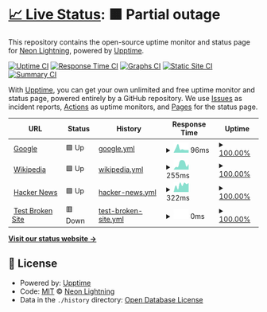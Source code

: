 # [📈 Live Status](https://neolightning.github.io/NeoStatus): <!--live status--> **🟧 Partial outage**

This repository contains the open-source uptime monitor and status page for [Neon Lightning](https://neonlightning.ca), powered by [Upptime](https://github.com/upptime/upptime).

[![Uptime CI](https://github.com/neolightning/NeoStatus/workflows/Uptime%20CI/badge.svg)](https://github.com/neolightning/NeoStatus/actions?query=workflow%3A%22Uptime+CI%22)
[![Response Time CI](https://github.com/neolightning/NeoStatus/workflows/Response%20Time%20CI/badge.svg)](https://github.com/neolightning/NeoStatus/actions?query=workflow%3A%22Response+Time+CI%22)
[![Graphs CI](https://github.com/neolightning/NeoStatus/workflows/Graphs%20CI/badge.svg)](https://github.com/neolightning/NeoStatus/actions?query=workflow%3A%22Graphs+CI%22)
[![Static Site CI](https://github.com/neolightning/NeoStatus/workflows/Static%20Site%20CI/badge.svg)](https://github.com/neolightning/NeoStatus/actions?query=workflow%3A%22Static+Site+CI%22)
[![Summary CI](https://github.com/neolightning/NeoStatus/workflows/Summary%20CI/badge.svg)](https://github.com/neolightning/NeoStatus/actions?query=workflow%3A%22Summary+CI%22)

With [Upptime](https://upptime.js.org), you can get your own unlimited and free uptime monitor and status page, powered entirely by a GitHub repository. We use [Issues](https://github.com/neolightning/NeoStatus/issues) as incident reports, [Actions](https://github.com/neolightning/NeoStatus/actions) as uptime monitors, and [Pages](https://neolightning.github.io/NeoStatus) for the status page.

<!--start: status pages-->
<!-- This summary is generated by Upptime (https://github.com/upptime/upptime) -->
<!-- Do not edit this manually, your changes will be overwritten -->
<!-- prettier-ignore -->
| URL | Status | History | Response Time | Uptime |
| --- | ------ | ------- | ------------- | ------ |
| <img alt="" src="https://favicons.githubusercontent.com/www.google.com" height="13"> [Google](https://www.google.com) | 🟩 Up | [google.yml](https://github.com/neolightning/NeoStatus/commits/HEAD/history/google.yml) | <details><summary><img alt="Response time graph" src="./graphs/google/response-time-week.png" height="20"> 96ms</summary><br><a href="https://neolightning.github.io/NeoStatus/history/google"><img alt="Response time 96" src="https://img.shields.io/endpoint?url=https%3A%2F%2Fraw.githubusercontent.com%2Fneolightning%2FNeoStatus%2FHEAD%2Fapi%2Fgoogle%2Fresponse-time.json"></a><br><a href="https://neolightning.github.io/NeoStatus/history/google"><img alt="24-hour response time 63" src="https://img.shields.io/endpoint?url=https%3A%2F%2Fraw.githubusercontent.com%2Fneolightning%2FNeoStatus%2FHEAD%2Fapi%2Fgoogle%2Fresponse-time-day.json"></a><br><a href="https://neolightning.github.io/NeoStatus/history/google"><img alt="7-day response time 96" src="https://img.shields.io/endpoint?url=https%3A%2F%2Fraw.githubusercontent.com%2Fneolightning%2FNeoStatus%2FHEAD%2Fapi%2Fgoogle%2Fresponse-time-week.json"></a><br><a href="https://neolightning.github.io/NeoStatus/history/google"><img alt="30-day response time 106" src="https://img.shields.io/endpoint?url=https%3A%2F%2Fraw.githubusercontent.com%2Fneolightning%2FNeoStatus%2FHEAD%2Fapi%2Fgoogle%2Fresponse-time-month.json"></a><br><a href="https://neolightning.github.io/NeoStatus/history/google"><img alt="1-year response time 96" src="https://img.shields.io/endpoint?url=https%3A%2F%2Fraw.githubusercontent.com%2Fneolightning%2FNeoStatus%2FHEAD%2Fapi%2Fgoogle%2Fresponse-time-year.json"></a></details> | <details><summary><a href="https://neolightning.github.io/NeoStatus/history/google">100.00%</a></summary><a href="https://neolightning.github.io/NeoStatus/history/google"><img alt="All-time uptime 100.00%" src="https://img.shields.io/endpoint?url=https%3A%2F%2Fraw.githubusercontent.com%2Fneolightning%2FNeoStatus%2FHEAD%2Fapi%2Fgoogle%2Fuptime.json"></a><br><a href="https://neolightning.github.io/NeoStatus/history/google"><img alt="24-hour uptime 100.00%" src="https://img.shields.io/endpoint?url=https%3A%2F%2Fraw.githubusercontent.com%2Fneolightning%2FNeoStatus%2FHEAD%2Fapi%2Fgoogle%2Fuptime-day.json"></a><br><a href="https://neolightning.github.io/NeoStatus/history/google"><img alt="7-day uptime 100.00%" src="https://img.shields.io/endpoint?url=https%3A%2F%2Fraw.githubusercontent.com%2Fneolightning%2FNeoStatus%2FHEAD%2Fapi%2Fgoogle%2Fuptime-week.json"></a><br><a href="https://neolightning.github.io/NeoStatus/history/google"><img alt="30-day uptime 100.00%" src="https://img.shields.io/endpoint?url=https%3A%2F%2Fraw.githubusercontent.com%2Fneolightning%2FNeoStatus%2FHEAD%2Fapi%2Fgoogle%2Fuptime-month.json"></a><br><a href="https://neolightning.github.io/NeoStatus/history/google"><img alt="1-year uptime 100.00%" src="https://img.shields.io/endpoint?url=https%3A%2F%2Fraw.githubusercontent.com%2Fneolightning%2FNeoStatus%2FHEAD%2Fapi%2Fgoogle%2Fuptime-year.json"></a></details>
| <img alt="" src="https://favicons.githubusercontent.com/en.wikipedia.org" height="13"> [Wikipedia](https://en.wikipedia.org) | 🟩 Up | [wikipedia.yml](https://github.com/neolightning/NeoStatus/commits/HEAD/history/wikipedia.yml) | <details><summary><img alt="Response time graph" src="./graphs/wikipedia/response-time-week.png" height="20"> 255ms</summary><br><a href="https://neolightning.github.io/NeoStatus/history/wikipedia"><img alt="Response time 259" src="https://img.shields.io/endpoint?url=https%3A%2F%2Fraw.githubusercontent.com%2Fneolightning%2FNeoStatus%2FHEAD%2Fapi%2Fwikipedia%2Fresponse-time.json"></a><br><a href="https://neolightning.github.io/NeoStatus/history/wikipedia"><img alt="24-hour response time 239" src="https://img.shields.io/endpoint?url=https%3A%2F%2Fraw.githubusercontent.com%2Fneolightning%2FNeoStatus%2FHEAD%2Fapi%2Fwikipedia%2Fresponse-time-day.json"></a><br><a href="https://neolightning.github.io/NeoStatus/history/wikipedia"><img alt="7-day response time 255" src="https://img.shields.io/endpoint?url=https%3A%2F%2Fraw.githubusercontent.com%2Fneolightning%2FNeoStatus%2FHEAD%2Fapi%2Fwikipedia%2Fresponse-time-week.json"></a><br><a href="https://neolightning.github.io/NeoStatus/history/wikipedia"><img alt="30-day response time 254" src="https://img.shields.io/endpoint?url=https%3A%2F%2Fraw.githubusercontent.com%2Fneolightning%2FNeoStatus%2FHEAD%2Fapi%2Fwikipedia%2Fresponse-time-month.json"></a><br><a href="https://neolightning.github.io/NeoStatus/history/wikipedia"><img alt="1-year response time 259" src="https://img.shields.io/endpoint?url=https%3A%2F%2Fraw.githubusercontent.com%2Fneolightning%2FNeoStatus%2FHEAD%2Fapi%2Fwikipedia%2Fresponse-time-year.json"></a></details> | <details><summary><a href="https://neolightning.github.io/NeoStatus/history/wikipedia">100.00%</a></summary><a href="https://neolightning.github.io/NeoStatus/history/wikipedia"><img alt="All-time uptime 100.00%" src="https://img.shields.io/endpoint?url=https%3A%2F%2Fraw.githubusercontent.com%2Fneolightning%2FNeoStatus%2FHEAD%2Fapi%2Fwikipedia%2Fuptime.json"></a><br><a href="https://neolightning.github.io/NeoStatus/history/wikipedia"><img alt="24-hour uptime 100.00%" src="https://img.shields.io/endpoint?url=https%3A%2F%2Fraw.githubusercontent.com%2Fneolightning%2FNeoStatus%2FHEAD%2Fapi%2Fwikipedia%2Fuptime-day.json"></a><br><a href="https://neolightning.github.io/NeoStatus/history/wikipedia"><img alt="7-day uptime 100.00%" src="https://img.shields.io/endpoint?url=https%3A%2F%2Fraw.githubusercontent.com%2Fneolightning%2FNeoStatus%2FHEAD%2Fapi%2Fwikipedia%2Fuptime-week.json"></a><br><a href="https://neolightning.github.io/NeoStatus/history/wikipedia"><img alt="30-day uptime 100.00%" src="https://img.shields.io/endpoint?url=https%3A%2F%2Fraw.githubusercontent.com%2Fneolightning%2FNeoStatus%2FHEAD%2Fapi%2Fwikipedia%2Fuptime-month.json"></a><br><a href="https://neolightning.github.io/NeoStatus/history/wikipedia"><img alt="1-year uptime 100.00%" src="https://img.shields.io/endpoint?url=https%3A%2F%2Fraw.githubusercontent.com%2Fneolightning%2FNeoStatus%2FHEAD%2Fapi%2Fwikipedia%2Fuptime-year.json"></a></details>
| <img alt="" src="https://favicons.githubusercontent.com/news.ycombinator.com" height="13"> [Hacker News](https://news.ycombinator.com) | 🟩 Up | [hacker-news.yml](https://github.com/neolightning/NeoStatus/commits/HEAD/history/hacker-news.yml) | <details><summary><img alt="Response time graph" src="./graphs/hacker-news/response-time-week.png" height="20"> 322ms</summary><br><a href="https://neolightning.github.io/NeoStatus/history/hacker-news"><img alt="Response time 306" src="https://img.shields.io/endpoint?url=https%3A%2F%2Fraw.githubusercontent.com%2Fneolightning%2FNeoStatus%2FHEAD%2Fapi%2Fhacker-news%2Fresponse-time.json"></a><br><a href="https://neolightning.github.io/NeoStatus/history/hacker-news"><img alt="24-hour response time 402" src="https://img.shields.io/endpoint?url=https%3A%2F%2Fraw.githubusercontent.com%2Fneolightning%2FNeoStatus%2FHEAD%2Fapi%2Fhacker-news%2Fresponse-time-day.json"></a><br><a href="https://neolightning.github.io/NeoStatus/history/hacker-news"><img alt="7-day response time 322" src="https://img.shields.io/endpoint?url=https%3A%2F%2Fraw.githubusercontent.com%2Fneolightning%2FNeoStatus%2FHEAD%2Fapi%2Fhacker-news%2Fresponse-time-week.json"></a><br><a href="https://neolightning.github.io/NeoStatus/history/hacker-news"><img alt="30-day response time 271" src="https://img.shields.io/endpoint?url=https%3A%2F%2Fraw.githubusercontent.com%2Fneolightning%2FNeoStatus%2FHEAD%2Fapi%2Fhacker-news%2Fresponse-time-month.json"></a><br><a href="https://neolightning.github.io/NeoStatus/history/hacker-news"><img alt="1-year response time 306" src="https://img.shields.io/endpoint?url=https%3A%2F%2Fraw.githubusercontent.com%2Fneolightning%2FNeoStatus%2FHEAD%2Fapi%2Fhacker-news%2Fresponse-time-year.json"></a></details> | <details><summary><a href="https://neolightning.github.io/NeoStatus/history/hacker-news">100.00%</a></summary><a href="https://neolightning.github.io/NeoStatus/history/hacker-news"><img alt="All-time uptime 100.00%" src="https://img.shields.io/endpoint?url=https%3A%2F%2Fraw.githubusercontent.com%2Fneolightning%2FNeoStatus%2FHEAD%2Fapi%2Fhacker-news%2Fuptime.json"></a><br><a href="https://neolightning.github.io/NeoStatus/history/hacker-news"><img alt="24-hour uptime 100.00%" src="https://img.shields.io/endpoint?url=https%3A%2F%2Fraw.githubusercontent.com%2Fneolightning%2FNeoStatus%2FHEAD%2Fapi%2Fhacker-news%2Fuptime-day.json"></a><br><a href="https://neolightning.github.io/NeoStatus/history/hacker-news"><img alt="7-day uptime 100.00%" src="https://img.shields.io/endpoint?url=https%3A%2F%2Fraw.githubusercontent.com%2Fneolightning%2FNeoStatus%2FHEAD%2Fapi%2Fhacker-news%2Fuptime-week.json"></a><br><a href="https://neolightning.github.io/NeoStatus/history/hacker-news"><img alt="30-day uptime 100.00%" src="https://img.shields.io/endpoint?url=https%3A%2F%2Fraw.githubusercontent.com%2Fneolightning%2FNeoStatus%2FHEAD%2Fapi%2Fhacker-news%2Fuptime-month.json"></a><br><a href="https://neolightning.github.io/NeoStatus/history/hacker-news"><img alt="1-year uptime 100.00%" src="https://img.shields.io/endpoint?url=https%3A%2F%2Fraw.githubusercontent.com%2Fneolightning%2FNeoStatus%2FHEAD%2Fapi%2Fhacker-news%2Fuptime-year.json"></a></details>
| <img alt="" src="https://favicons.githubusercontent.com/thissitedoesnotexist.koj.co" height="13"> [Test Broken Site](https://thissitedoesnotexist.koj.co) | 🟥 Down | [test-broken-site.yml](https://github.com/neolightning/NeoStatus/commits/HEAD/history/test-broken-site.yml) | <details><summary><img alt="Response time graph" src="./graphs/test-broken-site/response-time-week.png" height="20"> 0ms</summary><br><a href="https://neolightning.github.io/NeoStatus/history/test-broken-site"><img alt="Response time 0" src="https://img.shields.io/endpoint?url=https%3A%2F%2Fraw.githubusercontent.com%2Fneolightning%2FNeoStatus%2FHEAD%2Fapi%2Ftest-broken-site%2Fresponse-time.json"></a><br><a href="https://neolightning.github.io/NeoStatus/history/test-broken-site"><img alt="24-hour response time 0" src="https://img.shields.io/endpoint?url=https%3A%2F%2Fraw.githubusercontent.com%2Fneolightning%2FNeoStatus%2FHEAD%2Fapi%2Ftest-broken-site%2Fresponse-time-day.json"></a><br><a href="https://neolightning.github.io/NeoStatus/history/test-broken-site"><img alt="7-day response time 0" src="https://img.shields.io/endpoint?url=https%3A%2F%2Fraw.githubusercontent.com%2Fneolightning%2FNeoStatus%2FHEAD%2Fapi%2Ftest-broken-site%2Fresponse-time-week.json"></a><br><a href="https://neolightning.github.io/NeoStatus/history/test-broken-site"><img alt="30-day response time 0" src="https://img.shields.io/endpoint?url=https%3A%2F%2Fraw.githubusercontent.com%2Fneolightning%2FNeoStatus%2FHEAD%2Fapi%2Ftest-broken-site%2Fresponse-time-month.json"></a><br><a href="https://neolightning.github.io/NeoStatus/history/test-broken-site"><img alt="1-year response time 0" src="https://img.shields.io/endpoint?url=https%3A%2F%2Fraw.githubusercontent.com%2Fneolightning%2FNeoStatus%2FHEAD%2Fapi%2Ftest-broken-site%2Fresponse-time-year.json"></a></details> | <details><summary><a href="https://neolightning.github.io/NeoStatus/history/test-broken-site">100.00%</a></summary><a href="https://neolightning.github.io/NeoStatus/history/test-broken-site"><img alt="All-time uptime 100.00%" src="https://img.shields.io/endpoint?url=https%3A%2F%2Fraw.githubusercontent.com%2Fneolightning%2FNeoStatus%2FHEAD%2Fapi%2Ftest-broken-site%2Fuptime.json"></a><br><a href="https://neolightning.github.io/NeoStatus/history/test-broken-site"><img alt="24-hour uptime 100.00%" src="https://img.shields.io/endpoint?url=https%3A%2F%2Fraw.githubusercontent.com%2Fneolightning%2FNeoStatus%2FHEAD%2Fapi%2Ftest-broken-site%2Fuptime-day.json"></a><br><a href="https://neolightning.github.io/NeoStatus/history/test-broken-site"><img alt="7-day uptime 100.00%" src="https://img.shields.io/endpoint?url=https%3A%2F%2Fraw.githubusercontent.com%2Fneolightning%2FNeoStatus%2FHEAD%2Fapi%2Ftest-broken-site%2Fuptime-week.json"></a><br><a href="https://neolightning.github.io/NeoStatus/history/test-broken-site"><img alt="30-day uptime 100.00%" src="https://img.shields.io/endpoint?url=https%3A%2F%2Fraw.githubusercontent.com%2Fneolightning%2FNeoStatus%2FHEAD%2Fapi%2Ftest-broken-site%2Fuptime-month.json"></a><br><a href="https://neolightning.github.io/NeoStatus/history/test-broken-site"><img alt="1-year uptime 100.00%" src="https://img.shields.io/endpoint?url=https%3A%2F%2Fraw.githubusercontent.com%2Fneolightning%2FNeoStatus%2FHEAD%2Fapi%2Ftest-broken-site%2Fuptime-year.json"></a></details>

<!--end: status pages-->

[**Visit our status website →**](https://neolightning.github.io/NeoStatus)

## 📄 License

- Powered by: [Upptime](https://github.com/upptime/upptime)
- Code: [MIT](./LICENSE) © [Neon Lightning](https://neonlightning.ca)
- Data in the `./history` directory: [Open Database License](https://opendatacommons.org/licenses/odbl/1-0/)
